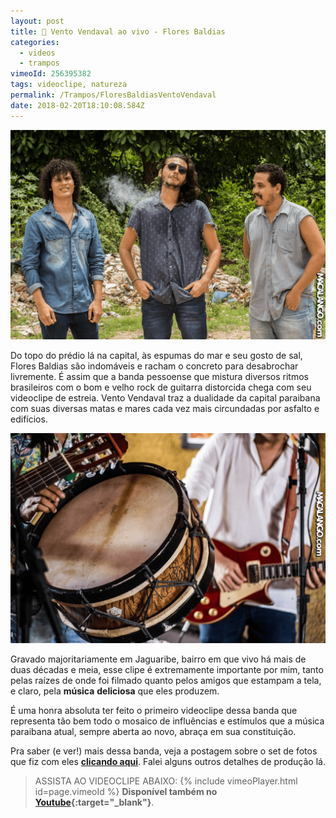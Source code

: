 ```yaml
---
layout: post
title: 🍃 Vento Vendaval ao vivo - Flores Baldias
categories:
  - videos
  - trampos
vimeoId: 256395382
tags: videoclipe, natureza
permalink: /Trampos/FloresBaldiasVentoVendaval
date: 2018-02-20T18:10:08.584Z
---
```

![imagem da banda num terreno baldio cheio de plantas selvagens e concreto destruido. O vocalista está fumando um beck.](/images/uploads/floresvadias01.png)

Do topo do prédio lá na capital, às espumas do mar e seu gosto de sal, Flores Baldias são indomáveis e racham o concreto para desabrochar livremente. É assim que a banda pessoense que mistura diversos ritmos brasileiros com o bom e velho rock de guitarra distorcida chega com seu videoclipe de estreia. Vento Vendaval traz a dualidade da capital paraibana com suas diversas matas e mares cada vez mais circundadas por asfalto e edifícios.

![imagem da banda tocando, aparecem detalhes de um violão, uma zabumba e uma guitarra](/images/uploads/floresvadias02.png)

Gravado majoritariamente em Jaguaribe, bairro em que vivo há mais de duas décadas e meia, esse clipe é extremamente importante por mim, tanto pelas raízes de onde foi filmado quanto pelos amigos que estampam a tela, e claro, pela **música** **deliciosa** que eles produzem.

É uma honra absoluta ter feito o primeiro videoclipe dessa banda que representa tão bem todo o mosaico de influências e estímulos que a música paraibana atual, sempre aberta ao novo, abraça em sua constituição.

Pra saber (e ver!) mais dessa banda, veja a postagem sobre o set de fotos que fiz com eles **[clicando aqui](/Trampos/FloresBaldiasNoMeioDoMato)**. Falei alguns outros detalhes de produção lá.

> ASSISTA AO VIDEOCLIPE ABAIXO:
{% include vimeoPlayer.html id=page.vimeoId %}
**Disponível também no [Youtube](https://www.youtube.com/watch?v=sv-TwTw1WnE){:target="_blank"}**.